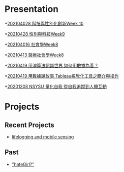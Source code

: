 # Presentation

*[202104028 科技與性別化創新Week 10](https://docs.google.com/presentation/d/e/2PACX-1vRG9aSuR2wQ8EMGGDhSZCK13kVcJmcQhirbs98DEhPtPwCUIU1S3jh1CGRB5tIS24oXY9d8GnqQbF7g/pub?start=false&loop=false&delayms=3000)

*[20210428 性別與科技Week9 ]()

*[202104016 社會學Week8]()

*[20210413 醫療社會學Week8]()

*[20210419 用演算法認識世界 如何用數據為善？]()

*[20210419 用數據說故事 Tableau視覺化工具之簡介與操作]()

*[20201208 NSYSU 量化自我 從自我追蹤到人機互動]()

# Projects

## Recent Projects
* [lifelogging and mobile sensing]()

## Past
* ["hateGirl?"]()

